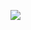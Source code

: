 <image src="https://tse3-mm.cn.bing.net/th/id/OIP.gX9EgZFIS4Cx0Jo3JI9yFgHaDt?w=308&h=175&c=7&o=5&pid=1.7"></image>
<!--
**shanfeng606/shanfeng606** is a ✨ _special_ ✨ repository because its `README.md` (this file) appears on your GitHub profile.

Here are some ideas to get you started:

- 🔭 I’m currently working on ...
- 🌱 I’m currently learning ...
- 👯 I’m looking to collaborate on ...
- 🤔 I’m looking for help with ...
- 💬 Ask me about ...
- 📫 How to reach me: ...
- 😄 Pronouns: ...
- ⚡ Fun fact: ...
-->
